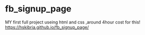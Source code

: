 # fb_signup_page
MY first full project useing html and css ,around 4hour cost for this!
https://hskibria.github.io/fb_signup_page/
